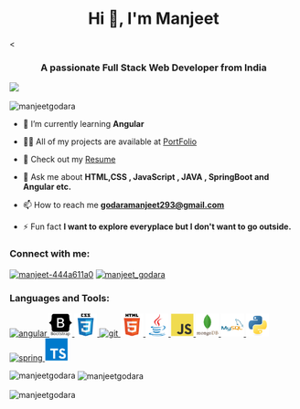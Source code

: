 <h1 align="center">Hi 👋, I'm Manjeet</h1>
<<h3 align="center">A passionate Full Stack Web Developer from India</h3>
<div>
  <img src="https://marketplace.canva.com/EAE2cQaUHVA/1/0/1600w/canva-black-minimal-motivation-quote-linkedin-banner-HoRi-2buBWk.jpg">
</div>  




<p align="left"> <img src="https://komarev.com/ghpvc/?username=manjeetgodara&label=Profile%20views&color=0e75b6&style=flat" alt="manjeetgodara" /> </p>

- 🌱 I’m currently learning **Angular**

- 👨‍💻 All of my projects are available at <a href="https://manjeetgodara.github.io/">PortFolio</a>
- 💬 Check out my <a href="https://drive.google.com/file/d/1Xv6JH51EJ_mXVHlkhtJyUGd8iVo6kUdv/view">Resume</a>
- 💬 Ask me about **HTML,CSS , JavaScript , JAVA , SpringBoot and Angular etc.**

- 📫 How to reach me **godaramanjeet293@gmail.com**



- ⚡ Fun fact **I want to explore everyplace but I don't want to go outside.**

<h3 align="left">Connect with me:</h3>
<p align="left">
<a href="https://linkedin.com/in/manjeet-444a611a0" target="blank"><img align="center" src="https://raw.githubusercontent.com/rahuldkjain/github-profile-readme-generator/master/src/images/icons/Social/linked-in-alt.svg" alt="manjeet-444a611a0" height="30" width="40" /></a>
<a href="https://www.leetcode.com/manjeet_godara" target="blank"><img align="center" src="https://raw.githubusercontent.com/rahuldkjain/github-profile-readme-generator/master/src/images/icons/Social/leet-code.svg" alt="manjeet_godara" height="30" width="40" /></a>
</p>

<h3 align="left">Languages and Tools:</h3>
<p align="left"> <a href="https://angular.io" target="_blank" rel="noreferrer"> <img src="https://angular.io/assets/images/logos/angular/angular.svg" alt="angular" width="40" height="40"/> </a> <a href="https://getbootstrap.com" target="_blank" rel="noreferrer"> <img src="https://raw.githubusercontent.com/devicons/devicon/master/icons/bootstrap/bootstrap-plain-wordmark.svg" alt="bootstrap" width="40" height="40"/> </a> <a href="https://www.w3schools.com/css/" target="_blank" rel="noreferrer"> <img src="https://raw.githubusercontent.com/devicons/devicon/master/icons/css3/css3-original-wordmark.svg" alt="css3" width="40" height="40"/> </a> <a href="https://git-scm.com/" target="_blank" rel="noreferrer"> <img src="https://www.vectorlogo.zone/logos/git-scm/git-scm-icon.svg" alt="git" width="40" height="40"/> </a> <a href="https://www.w3.org/html/" target="_blank" rel="noreferrer"> <img src="https://raw.githubusercontent.com/devicons/devicon/master/icons/html5/html5-original-wordmark.svg" alt="html5" width="40" height="40"/> </a> <a href="https://www.java.com" target="_blank" rel="noreferrer"> <img src="https://raw.githubusercontent.com/devicons/devicon/master/icons/java/java-original.svg" alt="java" width="40" height="40"/> </a> <a href="https://developer.mozilla.org/en-US/docs/Web/JavaScript" target="_blank" rel="noreferrer"> <img src="https://raw.githubusercontent.com/devicons/devicon/master/icons/javascript/javascript-original.svg" alt="javascript" width="40" height="40"/> </a> <a href="https://www.mongodb.com/" target="_blank" rel="noreferrer"> <img src="https://raw.githubusercontent.com/devicons/devicon/master/icons/mongodb/mongodb-original-wordmark.svg" alt="mongodb" width="40" height="40"/> </a> <a href="https://www.mysql.com/" target="_blank" rel="noreferrer"> <img src="https://raw.githubusercontent.com/devicons/devicon/master/icons/mysql/mysql-original-wordmark.svg" alt="mysql" width="40" height="40"/> </a> <a href="https://www.python.org" target="_blank" rel="noreferrer"> <img src="https://raw.githubusercontent.com/devicons/devicon/master/icons/python/python-original.svg" alt="python" width="40" height="40"/> </a> <a href="https://spring.io/" target="_blank" rel="noreferrer"> <img src="https://www.vectorlogo.zone/logos/springio/springio-icon.svg" alt="spring" width="40" height="40"/> </a> <a href="https://www.typescriptlang.org/" target="_blank" rel="noreferrer"> <img src="https://raw.githubusercontent.com/devicons/devicon/master/icons/typescript/typescript-original.svg" alt="typescript" width="40" height="40"/> </a> </p>

<p><img align="left" src="https://github-readme-stats.vercel.app/api/top-langs?username=manjeetgodara&show_icons=true&locale=en&layout=compact" alt="manjeetgodara" /></p>

<p>&nbsp;<img align="center" src="https://github-readme-stats.vercel.app/api?username=manjeetgodara&show_icons=true&locale=en" alt="manjeetgodara" /></p>

<p><img align="center" src="https://github-readme-streak-stats.herokuapp.com/?user=manjeetgodara&" alt="manjeetgodara" /></p>
